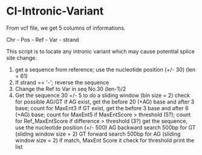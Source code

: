 # CI-Intronic-Variant

From vcf file, we get 5 columns of informations. 

Chr - Pos - Ref - Var - strand

This script is to locate any intronic variant which may cause potential splice site change. 

1. get a sequence from reference; use the nucleotide position (+/- 30) (len = 61)
2. If strand == '-'; reverse the sequence
3. Change the Ref to Var in seq No.30 (len-1)/2 
4. Get the sequence 30 +/- 5 to do a sliding window (bin size = 2) check for possible AG/GT
	if AG exist, get the before 20 (+AG) base and after 3 base; count for MaxEnt3
	if GT exist, get the before 3 base and after 6 (+AG) base; count for MaxEnt5
		if MaxEntScore > threshold (5?); count for Ref_MaxEntScore
			if difference > threshold (3?)
				get the sequence, use the nucleotide position (+/- 500) 
				AG backward search 500bp for GT (sliding window size = 2)
				GT forward search 500bp for AG (sliding window size = 2)
				if match, MaxEnt Score it check for threshold
					print the list
